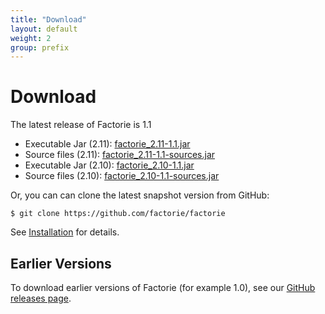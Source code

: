 ```yaml
---
title: "Download"
layout: default
weight: 2
group: prefix
---
```


Download
===

The latest release of Factorie is 1.1

- Executable Jar (2.11): [factorie_2.11-1.1.jar](https://github.com/factorie/factorie/releases/download/factorie_2.11-1.1/factorie_2.11-1.1.jar)
- Source files (2.11): [factorie_2.11-1.1-sources.jar](https://github.com/factorie/factorie/releases/download/factorie_2.11-1.1/factorie_2.11-1.1-sources.jar)
- Executable Jar (2.10): [factorie_2.10-1.1.jar](https://github.com/factorie/factorie/releases/download/factorie_2.10-1.1/factorie_2.10-1.1.jar)
- Source files (2.10): [factorie_2.10-1.1-sources.jar](https://github.com/factorie/factorie/releases/download/factorie_2.10-1.1/factorie_2.10-1.1-sources.jar)


Or, you can can clone the latest snapshot version from GitHub:

```
$ git clone https://github.com/factorie/factorie
```

See [Installation](usersguide/UsersGuide020Installation.html) for details.

Earlier Versions
---

To download earlier versions of Factorie (for example 1.0), see our [GitHub releases page](https://github.com/factorie/factorie/releases).
